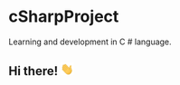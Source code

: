 # cSharpProject
Learning and development in C # language.
## Hi there! <img src="wave.gif" alt="Wave Emoji"  width="22.5px" />
